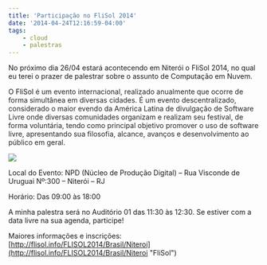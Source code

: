 ```yaml
---
title: 'Participação no FliSol 2014'
date: '2014-04-24T12:16:59-04:00'
tags:
    - cloud
    - palestras
---
```


No próximo dia 26/04 estará acontecendo em Niterói o FliSol 2014, no qual eu terei o prazer de palestrar sobre o assunto de Computação em Nuvem.

O FliSol <span style="color: #252525;">é um evento internacional, realizado anualmente que ocorre de forma simultânea em diversas cidades. </span><span style="color: #252525;">É um evento descentralizado, considerado o maior evendo da América Latina de divulgação de Software Livre onde diversas comunidades organizam e realizam seu festival, de forma voluntária, tendo como principal objetivo promover o uso de software livre, apresentando sua filosofia, alcance, avanços e desenvolvimento ao público em geral.</span>

![](http://flisol.info/FLISOL2014/Brasil/Niteroi?action=AttachFile&do=get&target=pal09.png)

Local do Evento: NPD (Núcleo de Produção Digital) – Rua Visconde de Uruguai Nº:300 – Niterói – RJ

Horário: Das 09:00 às 18:00

A minha palestra será no Auditório 01 das 11:30 às 12:30. Se estiver com a data livre na sua agenda, participe!

Maiores informações e inscrições: [http://flisol.info/FLISOL2014/Brasil/Niteroi](http://flisol.info/FLISOL2014/Brasil/Niteroi "FliSol")
